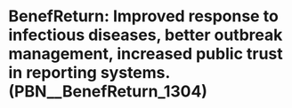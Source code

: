 # BenefReturn: __Improved response to infectious diseases, better outbreak management, increased public trust in reporting systems.__ (PBN__BenefReturn_1304)

